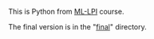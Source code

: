 This is Python from [ML-LPI](https://github.com/ml-lpi) course.

The final version is in the "[final](https://github.com/SergeyKorpachev/python/tree/master/final)" directory.
